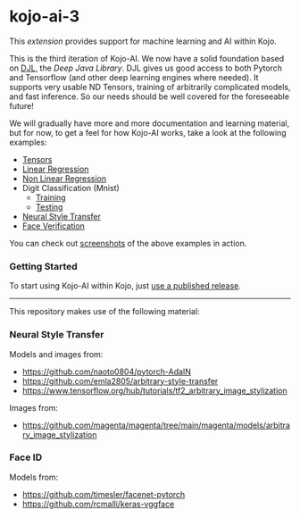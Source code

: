 # kojo-ai-3

This *extension* provides support for machine learning and AI within Kojo.

This is the third iteration of Kojo-AI. We now have a solid foundation based on [DJL](https://djl.ai/), the *Deep Java Library*. DJL gives us good access to both Pytorch and Tensorflow (and other deep learning engines where needed). It supports very usable ND Tensors, training of arbitrarily complicated models, and fast inference. So our needs should be well covered for the foreseeable future!

We will gradually have more and more documentation and learning material, but for now, to get a feel for how Kojo-AI works, take a look at the following examples:

* [Tensors](examples/regression/tensors.kojo)
* [Linear Regression](examples/regression/linear-regression.kojo)
* [Non Linear Regression](examples/regression/nonlinear-regression.kojo)
* Digit Classification (Mnist)
  * [Training](examples/digit-classification/mnist_train.kojo)
  * [Testing](examples/digit-classification/mnist_test.kojo)
* [Neural Style Transfer](examples/style-transfer-art/imgToimg.kojo)
* [Face Verification](examples/face-id/face-verification.kojo)

You can check out [screenshots](examples/screenshot) of the above examples in action.

### Getting Started
To start using Kojo-AI within Kojo, just [use a published release](https://github.com/litan/kojo-ai-3/releases).

---

This repository makes use of the following material:

### Neural Style Transfer
Models and images from:
* https://github.com/naoto0804/pytorch-AdaIN
* https://github.com/emla2805/arbitrary-style-transfer
* https://www.tensorflow.org/hub/tutorials/tf2_arbitrary_image_stylization

Images from:
* https://github.com/magenta/magenta/tree/main/magenta/models/arbitrary_image_stylization

### Face ID
Models from:
* https://github.com/timesler/facenet-pytorch
* https://github.com/rcmalli/keras-vggface

  

